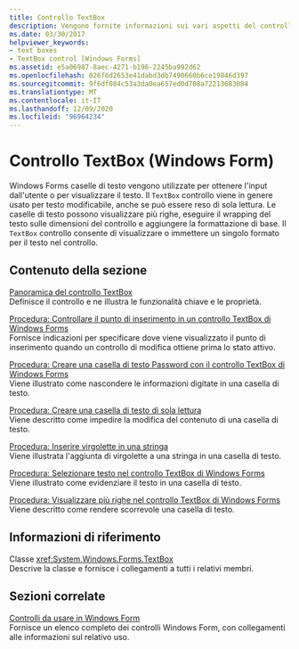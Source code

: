 ```yaml
---
title: Controllo TextBox
description: Vengono fornite informazioni sui vari aspetti del controllo TextBox Windows Forms, incluso l'utilizzo per il testo modificabile e per renderlo di sola lettura.
ms.date: 03/30/2017
helpviewer_keywords:
- text boxes
- TextBox control [Windows Forms]
ms.assetid: e5a06987-8aec-4271-b196-2245ba992d62
ms.openlocfilehash: 026f6d2653e41dabd3db7490660b6ce19846d397
ms.sourcegitcommit: 9f6df084c53a3da0ea657ed0d708a72213683084
ms.translationtype: MT
ms.contentlocale: it-IT
ms.lasthandoff: 12/09/2020
ms.locfileid: "96964234"
---
```

# <a name="textbox-control-windows-forms"></a>Controllo TextBox (Windows Form)
Windows Forms caselle di testo vengono utilizzate per ottenere l'input dall'utente o per visualizzare il testo. Il `TextBox` controllo viene in genere usato per testo modificabile, anche se può essere reso di sola lettura. Le caselle di testo possono visualizzare più righe, eseguire il wrapping del testo sulle dimensioni del controllo e aggiungere la formattazione di base. Il `TextBox` controllo consente di visualizzare o immettere un singolo formato per il testo nel controllo.  
  
## <a name="in-this-section"></a>Contenuto della sezione  
 [Panoramica del controllo TextBox](textbox-control-overview-windows-forms.md)  
 Definisce il controllo e ne illustra le funzionalità chiave e le proprietà.  
  
 [Procedura: Controllare il punto di inserimento in un controllo TextBox di Windows Forms](how-to-control-the-insertion-point-in-a-windows-forms-textbox-control.md)  
 Fornisce indicazioni per specificare dove viene visualizzato il punto di inserimento quando un controllo di modifica ottiene prima lo stato attivo.  
  
 [Procedura: Creare una casella di testo Password con il controllo TextBox di Windows Forms](how-to-create-a-password-text-box-with-the-windows-forms-textbox-control.md)  
 Viene illustrato come nascondere le informazioni digitate in una casella di testo.  
  
 [Procedura: Creare una casella di testo di sola lettura](how-to-create-a-read-only-text-box-windows-forms.md)  
 Viene descritto come impedire la modifica del contenuto di una casella di testo.  
  
 [Procedura: Inserire virgolette in una stringa](how-to-put-quotation-marks-in-a-string-windows-forms.md)  
 Viene illustrata l'aggiunta di virgolette a una stringa in una casella di testo.  
  
 [Procedura: Selezionare testo nel controllo TextBox di Windows Forms](how-to-select-text-in-the-windows-forms-textbox-control.md)  
 Viene illustrato come evidenziare il testo in una casella di testo.  
  
 [Procedura: Visualizzare più righe nel controllo TextBox di Windows Forms](how-to-view-multiple-lines-in-the-windows-forms-textbox-control.md)  
 Viene descritto come rendere scorrevole una casella di testo.  
  
## <a name="reference"></a>Informazioni di riferimento  
 Classe <xref:System.Windows.Forms.TextBox>  
 Descrive la classe e fornisce i collegamenti a tutti i relativi membri.  
  
## <a name="related-sections"></a>Sezioni correlate  
 [Controlli da usare in Windows Form](controls-to-use-on-windows-forms.md)  
 Fornisce un elenco completo dei controlli Windows Form, con collegamenti alle informazioni sul relativo uso.
